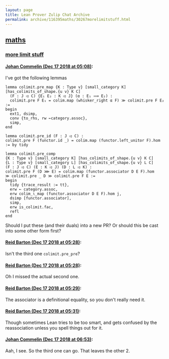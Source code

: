 ```yaml
---
layout: page
title: Lean Prover Zulip Chat Archive 
permalink: archive/116395maths/30267morelimitstuff.html
---
```


## [maths](index.html)
### [more limit stuff](30267morelimitstuff.html)

#### [Johan Commelin (Dec 17 2018 at 05:08)](https://leanprover.zulipchat.com/#narrow/stream/116395-maths/topic/more%20limit%20stuff/near/151910753):
I've got the following lemmas
```lean
lemma colimit.pre_map {K : Type v} [small_category K] [has_colimits_of_shape.{u v} K C]
  (F : J ⥤ C) {E₁ E₂ : K ⥤ J} (α : E₁ ⟹ E₂) :
  colimit.pre F E₁ = colim.map (whisker_right α F) ≫ colimit.pre F E₂ :=
begin
  ext1, dsimp,
  conv {to_rhs, rw ←category.assoc},
  simp,
end

lemma colimit.pre_id (F : J ⥤ C) :
colimit.pre F (functor.id _) = colim.map (functor.left_unitor F).hom := by tidy

lemma colimit.pre_comp
{K : Type v} [small_category K] [has_colimits_of_shape.{u v} K C]
{L : Type v} [small_category L] [has_colimits_of_shape.{u v} L C]
(F : J ⥤ C) (E : K ⥤ J) (D : L ⥤ K) :
colimit.pre F (D ⋙ E) = colim.map (functor.associator D E F).hom
≫ colimit.pre _ D ≫ colimit.pre F E :=
begin
  tidy {trace_result := tt},
  erw ← category.assoc,
  erw colim_ι_map (functor.associator D E F).hom j,
  dsimp [functor.associator],
  simp,
  erw is_colimit.fac,
  refl
end
```
Should I put these (and their duals) into a new PR? Or should this be cast into some other form first?

#### [Reid Barton (Dec 17 2018 at 05:28)](https://leanprover.zulipchat.com/#narrow/stream/116395-maths/topic/more%20limit%20stuff/near/151911327):
Isn't the third one `colimit.pre_pre`?

#### [Reid Barton (Dec 17 2018 at 05:28)](https://leanprover.zulipchat.com/#narrow/stream/116395-maths/topic/more%20limit%20stuff/near/151911330):
Oh I missed the actual second one.

#### [Reid Barton (Dec 17 2018 at 05:29)](https://leanprover.zulipchat.com/#narrow/stream/116395-maths/topic/more%20limit%20stuff/near/151911339):
The associator is a definitional equality, so you don't really need it.

#### [Reid Barton (Dec 17 2018 at 05:31)](https://leanprover.zulipchat.com/#narrow/stream/116395-maths/topic/more%20limit%20stuff/near/151911403):
Though sometimes Lean tries to be too smart, and gets confused by the reassociation unless you spell things out for it.

#### [Johan Commelin (Dec 17 2018 at 06:53)](https://leanprover.zulipchat.com/#narrow/stream/116395-maths/topic/more%20limit%20stuff/near/152007178):
Aah, I see. So the third one can go. That leaves the other 2.

